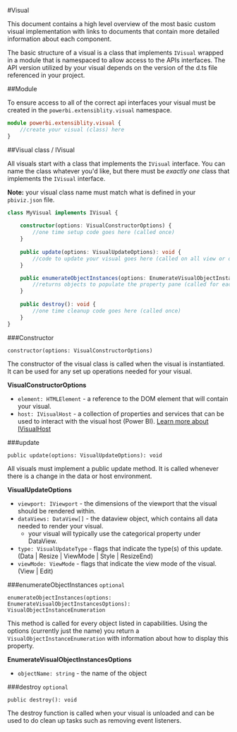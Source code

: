 #Visual

This document contains a high level overview of the most basic custom visual implementation with links to documents that contain more detailed information about each component.

The basic structure of a visual is a class that implements `IVisual` wrapped in a module that is namespaced to allow access to the APIs interfaces. The API version utilized by your visual depends on the version of the d.ts file referenced in your project. 

##Module

To ensure access to all of the correct api interfaces your visual must be created in the `powerbi.extensiblity.visual` namespace.

```typescript
module powerbi.extensiblity.visual {
    //create your visual (class) here
}
```

##Visual class / IVisual

All visuals start with a class that implements the `IVisual` interface. You can name the class whatever you'd like, but there must be *exactly one* class that implements the `IVisual` interface.

**Note:** your visual class name must match what is defined in your `pbiviz.json` file.

```typescript
class MyVisual implements IVisual {
    
    constructor(options: VisualConstructorOptions) {
        //one time setup code goes here (called once)
    }
    
    public update(options: VisualUpdateOptions): void {
        //code to update your visual goes here (called on all view or data changes)
    }

    public enumerateObjectInstances(options: EnumerateVisualObjectInstancesOptions): VisualObjectInstanceEnumeration {
        //returns objects to populate the property pane (called for each object defined in capabilities)
    }
    
    public destroy(): void {
        //one time cleanup code goes here (called once)
    }
}
```

###Constructor

`constructor(options: VisualConstructorOptions)`

The constructor of the visual class is called when the visual is instantiated. It can be used for any set up operations needed for your visual.

**VisualConstructorOptions**

* `element: HTMLElement` - a reference to the DOM element that will contain your visual.
* `host: IVisualHost` - a collection of properties and services that can be used to interact with the visual host (Power BI). [Learn more about IVisualHost](IVisualHost.md) 

###update

`public update(options: VisualUpdateOptions): void`

All visuals must implement a public update method. It is called whenever there is a change in the data or host environment.

**VisualUpdateOptions**

* `viewport: IViewport` - the dimensions of the viewport that the visual should be rendered within.
* `dataViews: DataView[]` - the dataview object, which contains all data needed to render your visual.
    * your visual will typically use the categorical property under DataView.
* `type: VisualUpdateType` - flags that indicate the type(s) of this update. (Data | Resize | ViewMode | Style | ResizeEnd)
* `viewMode: ViewMode` - flags that indicate the view mode of the visual. (View | Edit)

###enumerateObjectInstances `optional`

`enumerateObjectInstances(options: EnumerateVisualObjectInstancesOptions): VisualObjectInstanceEnumeration`

This method is called for every object listed in capabilities. Using the options (currently just the name) you return a `VisualObjectInstanceEnumeration` with information about how to display this property.

**EnumerateVisualObjectInstancesOptions**

* `objectName: string` - the name of the object

###destroy `optional`

`public destroy(): void`

The destroy function is called when your visual is unloaded and can be used to do clean up tasks such as removing event listeners.
